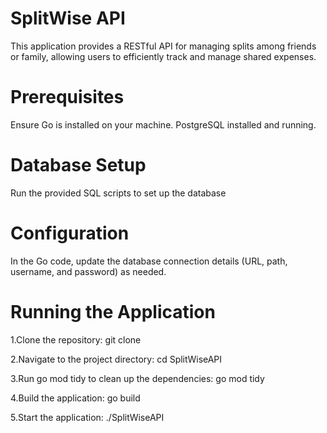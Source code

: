# SplitWise API
This application provides a RESTful API for managing splits among friends or family, allowing users to efficiently track and manage shared expenses.

# Prerequisites
Ensure Go is installed on your machine.
PostgreSQL installed and running.

# Database Setup
Run the provided SQL scripts to set up the database

# Configuration
In the Go code, update the database connection details (URL, path, username, and password) as needed.

# Running the Application
1.Clone the repository:
git clone <repository-url>

2.Navigate to the project directory:
cd SplitWiseAPI

3.Run go mod tidy to clean up the dependencies:
go mod tidy

4.Build the application:
go build

5.Start the application:
./SplitWiseAPI
